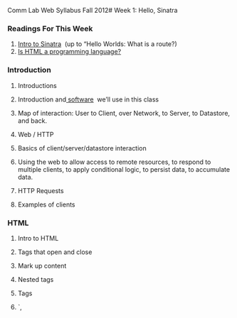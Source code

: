 Comm Lab Web Syllabus Fall 2012# []() Week 1: Hello, Sinatra
### []() Readings For This Week

1. [Intro to Sinatra](https://docs.google.com/document/pub?id=1Qvi_Lh0geVa6P2LZlxFWi52yezLFnnZi9T5OEJpyidk)  (up to “Hello Worlds: What is a route?)
2. [Is HTML a programming language?](http://www.cs.tut.fi/~jkorpela/prog.html) 

### []() Introduction

1. Introductions
2. Introduction and[ software](https://docs.google.com/document/d/1urC5jHRnkdJS79E_3Z6048yo8K_z6x1JKDBGeN8Eowc/edit)  we’ll use in this class
3. Map of interaction: User to Client, over Network, to Server, to Datastore, and back.
4. Web / HTTP


1. Basics of client/server/datastore interaction
2. Using the web to allow access to remote resources, to respond to multiple clients, to apply conditional logic, to persist data, to accumulate data.


1. HTTP Requests


1. Examples of clients

### []() HTML

1. Intro to HTML


1. Tags that open and close
2. Mark up content
3. Nested tags


1. Tags


1. `<html>, <title>, <body>, <em>, <strong>, <h1-h5>, <a>, <img>, <ol>, <ul>, <p>'
2. Introduce <form> and <input> types


1. [Simple Form Example](https://gist.github.com/3557042) 
2. [All Fields Form Example](https://gist.github.com/3557043) 

### []() Dynamic HTML with Sinatra and HTML form

1. Your Sinatra folder
2. Simple Sinatra script
3. [Simple HTML form example with POST to Sinatra route](https://gist.github.com/3557046) 

### []() Homework For Next Week

1. Open up the simple_form.html document on your server in Komodo and add more input fields (and input types). Chang thee app.rb file so it outputs the fields in a way that you like.

# []() Week 2: Basics of a Sinatra script
### []() Readings For This Week

1. Sinatra Up and Running, p. 15-21 (It’s not much, so please read it thoroughly)

### []() Review

1. HTML basics
2. Class Homework

### []() [Sinatra](http://goo.gl/ZLGyk) 

1. Ruby


1. General (no types, etc)
2. Syntax
3. Variables
4. Functions
5. Loops
6. Gems


1. [Basic Sinatra App](https://gist.github.com/3557045) 
2. [Routes](https://gist.github.com/3557050) 
3. [Returning something](https://gist.github.com/3557052) 
4. [Params](https://gist.github.com/3557054) 


1. GET request in URL params
2. POST request


1. Conditional programming


1. [First route gets picked up](https://gist.github.com/3557059) 
2. [Route conditionals](https://gist.github.com/3557061) 

### []() HTML Forms

1. Render HTML with Sinatra
2. Send to route in Sinatra

### []() Setting up a Sinatra app on the ITP server

1. Open Terminal (Putty for Windows)
2. run `ssh[netid](mailto:netid@stu.itp.nyu.edu) [@stu.itp.nyu.edu](mailto:netid@stu.itp.nyu.edu) `. Remember to put in your netid instead of “netid”
3. Type in your password when prompted
4. run `ruby new_sinatra_app.rbnameofapp`. Remember to replace “nameofapp” with the name of your application.
5. Go to your blank Sinatra app here (using your netid and the name of your app):[http://itp.nyu.edu/](http://itp.nyu.edu/~netID/sinatra/nameofapp) [~](http://itp.nyu.edu/~netID/sinatra/nameofapp) [netID](http://itp.nyu.edu/~netID/sinatra/nameofapp) [/sinatra/](http://itp.nyu.edu/~netID/sinatra/nameofapp) [nameofapp](http://itp.nyu.edu/~netID/sinatra/nameofapp) 

### []() Homework For Next Week

1. Create a new Sinatra application on the ITP Server. Create a GET “/form” route that returns an HTML form with a few different input types. Create a POST “/form” route that reads these parameters and sends back a dynamic HTML page. This HTML page should at least have an image that changes depending on the input from the form.

# []() Week 3: Basics of Datamapper
### []() Readings For This Week

1. [An Introduction to Datamapper](http://ruby.about.com/od/sinatra/a/datamapper.htm)  - (Skip “Installing” part)

### []() What is a database?

1. Simplest model: a database can be a file
2. Read and write to a file as a simple model of persistence
3. YAML

### []() Datamapper

1. Datamapper is a library that enables you to save to a database in Sinatra
2. Setup Datamapper
3. Write your Datamapper class


1. Properties: Serial, Boolean, String, Text, Float, Integer, Datetime,


1. [Create](https://gist.github.com/3557063) 
2. [Read](https://gist.github.com/3758285) 
3. [Update](https://gist.github.com/3758294) 
4. [Delete](https://gist.github.com/3758300) 
5. [Find](https://gist.github.com/3758349) 
6. [Example with everything](https://gist.github.com/3557066) 

### []() Using Datamapper with Forms

1. Example of form + save
2. [Returning User Example](https://gist.github.com/3557074) 
3. [Advanced Returning User Example](https://gist.github.com/3557076) 
4. [Company Structure Example](https://gist.github.com/3557068) 

### []() Homework For Next Week

1. Write a sinatra app that shows a user form, and on the POST request recognize whether the user is returning.

# []() Week 4: Advanced Sinatra
### []() Readings For This Week

1. Sinatra Up and Running, p. 21-30

### []() ERB Views

1. [“views” folder](https://gist.github.com/3557073) 





Creating a Blog in Sinatra
1. [A full blog in Sinatra and Datamapper](https://gist.github.com/3797418) 

### []() Advanced routes

1. :param in route


1. [Route Conditions](https://gist.github.com/3557070) 

### []() Homework For Next Week

1. Create a mini-website with a menu and a couple of pages. All HTML has to exist in .erb views, and some of the actual data has to be retrieved and outputted from Datamapper.
2. Start planning your final project. Be prepared to talk about your idea next class.

# []() Week 5: Advanced Datamapper
### []() Readings For This Week

1. Look at the[Datamapper Documentation](http://datamapper.org/docs/) . See if you can find features that you can use.



### []() Final Project Discussion

1. What do you want to do? What is preventing you from doing it?

### []() Advanced Datamapper

1. [Birthday Registration Example](https://gist.github.com/3837833) 
2. More Datatypes


1. Serial
2. String
3. Boolean
4. Integer
5. DateTime
6. [Example of all of these](https://gist.github.com/3557075) 


1. Datatype options


1. Required
2. Default
3. Length


1. Finding Records


1. first
2. all
3. first_or_new
4. Conditions (gt, lt, gte, lte, not, eql, like)
5. Ordering (desc, asc)
6. Counting





Some hints about CSS### []() Homework For Next Week

1. Start developing your final project.
2. [Example of a big final project](https://gist.github.com/3557078) 

# []() Week 6: More Clients and Project Help
### []() Image Upload
### []() Processing

1. loadStrings to your app
2. Making calls from[HTTProcessing](https://github.com/runemadsen/HTTProcessing) 
3. Other file formats (XML and JSON)

# []() Ruby

1. Calling your site with a Ruby script on your machine



### []() APIs

1. If we have time, let’s use other people’s APIs.

# []() Week 7: Final Project Presentations


Let’s present your sites!
